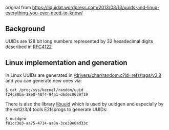 orignal from https://liquidat.wordpress.com/2013/03/13/uuids-and-linux-everything-you-ever-need-to-know/

## Background
UUIDs are 128 bit long numbers represented by 32 hexadecimal digits described in [RFC4122](https://tools.ietf.org/html/rfc4122)


## Linux implementation and generation
In Linux UUIDs are generated in [/drivers/char/random.c?id=refs/tags/v3.8](https://git.kernel.org/pub/scm/linux/kernel/git/torvalds/linux.git/tree/drivers/char/random.c?id=refs/tags/v3.8)
and you can generate new ones via:

```shell
$ cat /proc/sys/kernel/random/uuid
f24c88ba-18e0-48f4-94a1-d6dec0639f19
```

There is also the library [libuuid](https://linux.die.net/man/3/libuuid) which is used by uuidgen and especially by the ext2/3/4 tools E2fsprogs to generate UUIDs:
```shell
$ uuidgen
f81cc383-aa75-4714-aa8a-3ce39e8ad33c
```
